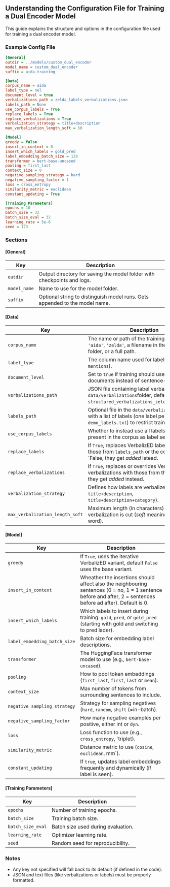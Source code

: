 ## Understanding the Configuration File for Training a Dual Encoder Model

This guide explains the structure and options in the configuration file used for training a dual encoder model.

### Example Config File

```ini
[General]
outdir = ../models/custom_dual_encoder
model_name = custom_dual_encoder
suffix = aida-training

[Data]
corpus_name = aida
label_type = nel
document_level = true
verbalizations_path = zelda_labels_verbalizations.json
labels_path = None
use_corpus_labels = True
replace_labels = True
replace_verbalizations = True
verbalization_strategy = title+description
max_verbalization_length_soft = 50

[Model]
greedy = false
insert_in_context = 0
insert_which_labels = gold_pred
label_embedding_batch_size = 128
transformer = bert-base-uncased
pooling = first_last
context_size = 0
negative_sampling_strategy = hard
negative_sampling_factor = 1
loss = cross_entropy
similarity_metric = euclidean
constant_updating = True

[Training Parameters]
epochs = 10
batch_size = 32
batch_size_eval = 32
learning_rate = 5e-6
seed = 123
```

### Sections

#### [General]

| Key          | Description                                                                |
| ------------ |----------------------------------------------------------------------------|
| `outdir`     | Output directory for saving the model folder with checkpoints and logs.    |
| `model_name` | Name to use for the model folder.                     |
| `suffix`     | Optional string to distinguish model runs. Gets appended to the model name. |

#### [Data]

| Key                             | Description                                                                                                                                             |
| ------------------------------- |---------------------------------------------------------------------------------------------------------------------------------------------------------|
| `corpus_name`                   | The name or path of the training corpus. Use `'aida'`, `'zelda'`, a filename in the `datasets/` folder, or a full path.                                 |
| `label_type`                    | The column name used for labels (e.g., `nel`, `mentions`).                                                                                              |
| `document_level`                | Set to `true` if training should use full documents instead of sentence-level data.                                                                     |
| `verbalizations_path`           | JSON file containing label verbalizations in the `data/verbalizations`folder, default is `structured_verbalizations_zelda_labels.json`.                 |
| `labels_path`                   | Optional file in the `data/verbalizations`folder with a list of labels (one label per line, see e.g. `demo_labels.txt`) to restrict training/prediction. |
| `use_corpus_labels`             | Whether to instead use all labels that are present in the corpus as label set.                                                                          |
| `replace_labels`                | If `True`, replaces VerbalizED label set with those from `labels_path` or the corpus labels. if `False, they get _added_ istead.                        |
| `replace_verbalizations`        | If `True`, replaces or overrides VerbalizED verbalizations with those from the file. If `False, they get _added_ instead.                               |
| `verbalization_strategy`        | Defines how labels are verbalized (e.g., `title`, `title+description`, `title+description+category`).                                                   |
| `max_verbalization_length_soft` | Maximum length (in characters) after wich the verbalization is cut (_soft_ meaning, not inside a word).                                                   |

#### [Model]

| Key                          | Description                                                                                                                                                   |
| ---------------------------- |---------------------------------------------------------------------------------------------------------------------------------------------------------------|
| `greedy`                     | If `True`, uses the iterative VerbalizED variant, default `False` uses the base variant.                                                                      |
| `insert_in_context`          | Wheather the insertions should affect also the neighbouring sentences (0 = no, 1 = 1 sentence before and after, 2 = sentences before ad after). Default is 0. |
| `insert_which_labels`        | Which labels to insert during training: `gold`, `pred`, or `gold_pred` (starting with gold and switching to pred lader).                                      |
| `label_embedding_batch_size` | Batch size for embedding label descriptions.                                                                                                                  |
| `transformer`                | The HuggingFace transformer model to use (e.g., `bert-base-uncased`).                                                                                         |
| `pooling`                    | How to pool token embeddings (`first_last`, `first`, `last` or `mean`).                                                                                       |
| `context_size`               | Max number of tokens from surrounding sentences to include.                                                                                                   |
| `negative_sampling_strategy` | Strategy for sampling negatives (`hard`, `random`, `shift` (=in-batch).                                                                                       |
| `negative_sampling_factor`   | How many negative examples per positive, either int or `dyn`.                                                                                                 |
| `loss`                       | Loss function to use (e.g., `cross_entropy`, `triplet).                                                                                                       |
| `similarity_metric`          | Distance metric to use (`cosine`, `euclidean`, mm`).                                                                                                          |
| `constant_updating`          | If `true`, updates label embeddings frequently and dynamically (if label is seen).                                                                            |

#### [Training Parameters]

| Key               | Description                        |
| ----------------- | ---------------------------------- |
| `epochs`          | Number of training epochs.         |
| `batch_size`      | Training batch size.               |
| `batch_size_eval` | Batch size used during evaluation. |
| `learning_rate`   | Optimizer learning rate.           |
| `seed`            | Random seed for reproducibility.   |

### Notes

- Any key not specified will fall back to its default (if defined in the code).
- JSON and text files (like verbalizations or labels) must be properly formatted.
